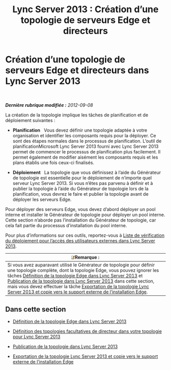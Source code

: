 ﻿---
title: 'Lync Server 2013 : Création d’une topologie de serveurs Edge et directeurs'
TOCTitle: Création d’une topologie de serveurs Edge et directeurs
ms:assetid: 11e5759e-d69f-4c39-8994-f467c279c558
ms:mtpsurl: https://technet.microsoft.com/fr-fr/library/Gg398202(v=OCS.15)
ms:contentKeyID: 49296305
ms.date: 05/20/2016
mtps_version: v=OCS.15
ms.translationtype: HT
---

# Création d’une topologie de serveurs Edge et directeurs dans Lync Server 2013

 

_**Dernière rubrique modifiée :** 2012-09-08_

La création de la topologie implique les tâches de planification et de déploiement suivantes :

  - **Planification**   Vous devez définir une topologie adaptée à votre organisation et identifier les composants requis pour la déployer. Ce sont des étapes normales dans le processus de planification. L’outil de planificationMicrosoft Lync Server 2013 fourni avec Lync Server 2013 permet de commencer le processus de planification plus facilement. Il permet également de modifier aisément les composants requis et les plans établis une fois ceux-ci finalisés.

  - **Déploiement**   La topologie que vous définissez à l’aide du Générateur de topologie est essentielle pour le déploiement de n’importe quel serveur Lync Server 2013. Si vous n’êtes pas parvenu à définir et à publier la topologie à l’aide du Générateur de topologie lors de la planification, vous devrez le faire et publier la topologie avant de déployer les serveurs Edge.

Pour déployer des serveurs Edge, vous devez d’abord déployer un pool interne et installer le Générateur de topologie pour déployer un pool interne. Cette section n’aborde pas l’installation du Générateur de topologie, car cela fait partie du processus d’installation du pool interne.

Pour plus d’informations sur ces outils, reportez-vous à [Liste de vérification du déploiement pour l’accès des utilisateurs externes dans Lync Server 2013](lync-server-2013-deployment-checklist-for-external-user-access.md).

<table>
<thead>
<tr class="header">
<th><img src="images/Gg398920.note(OCS.15).gif" title="note" alt="note" />Remarque :</th>
</tr>
</thead>
<tbody>
<tr class="odd">
<td>Si vous avez auparavant utilisé le Générateur de topologie pour définir une topologie complète, dont la topologie Edge, vous pouvez ignorer les tâches <a href="lync-server-2013-define-your-edge-topology.md">Définition de la topologie Edge dans Lync Server 2013</a> et <a href="lync-server-2013-publish-your-topology.md">Publication de la topologie dans Lync Server 2013</a> dans cette section, mais vous devez effectuer la tâche <a href="lync-server-2013-export-your-topology-and-copy-it-to-external-media-for-edge-installation.md">Exportation de la topologie Lync Server 2013 et copie vers le support externe de l’installation Edge</a>.</td>
</tr>
</tbody>
</table>


## Dans cette section

  - [Définition de la topologie Edge dans Lync Server 2013](lync-server-2013-define-your-edge-topology.md)

  - [Définition des topologies facultatives de directeur dans votre topologie pour Lync Server 2013](lync-server-2013-define-optional-director-topologies-in-your-topology.md)

  - [Publication de la topologie dans Lync Server 2013](lync-server-2013-publish-your-topology.md)

  - [Exportation de la topologie Lync Server 2013 et copie vers le support externe de l’installation Edge](lync-server-2013-export-your-topology-and-copy-it-to-external-media-for-edge-installation.md)

